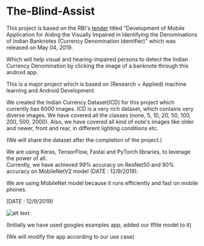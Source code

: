 # The-Blind-Assist

This project is based on the RBI's [tender](https://github.com/joshi98kishan/The-Blind-Assist/blob/master/RFP03052019.pdf) titled "Development of Mobile Application for Aiding the Visually Impaired in Identifying the Denominations of Indian Banknotes (Currency Denomination Identifier)" which was released on May 04, 2019.

Which will help visual and hearing-impaired persons to detect the Indian Currency Denomination by clicking the image of a banknote through this android app.

This is a major project which is based on (Research + Applied) machine learning and Android Development. 

We created the Indian Currency Dataset(ICD) for this project which currently has 6000 images. ICD is a very rich dataset, which contains very diverse images. We have covered all the classes (none, 5, 10, 20, 50, 100, 200, 500, 2000). Also, we have covered all kind of note's images like older and newer, front and rear, in different lighting conditions etc.

(We will share the dataset after the completion of the project.)

We are using Keras, TensorFlow, Fastai and PyTorch libraries, to leverage the power of all.       
Currently, we have achieved 99% accuracy on ResNet50 and 90% accuracy on MobileNetV2 model (DATE : 12/9/2019).

We are using MobileNet model because it runs efficiently and fast on mobile phones.

[DATE : 12/9/2019]

![alt text](https://github.com/joshi98kishan/The-Blind-Assist/blob/master/sample_images/sample_3.jpeg)

(Initially we have used googles examples app, added our tflite model to it)

(We will modify the app according to our use case)
